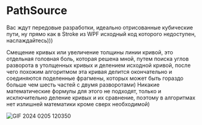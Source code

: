 # PathSource
Вас ждут передовые разработки, идеально отрисованные кубические пути, ну прямо как в Stroke из WPF исходный код которого недоступен, наслаждайтесь)))

Смещение кривых или увеличение толщины линии кривой, это отдельная головная боль, которая решена мной, путем поиска углов разворота в утолщенных кривых и делением исходной кривой, после чего похожим алгоритмом эта кривая делится окончательно и соединяются поделенные фрагмены, которых может быть гораздо больше чем шесть частей с двумя разворотами) Никакие математические формулы для этого не подходят, только и исключительно деление кривых и их сравнение, поэтому в алгоритмах нет излишней математики кроме сверх необходимой)

![GIF 2024 0205 120350](https://github.com/Wholemy/PathSource/assets/68204631/a140cf94-750b-4de7-9c24-9927c29e182a)
